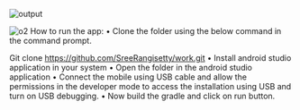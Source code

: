 ![output](https://github.com/SreeRangisetty/work/assets/111646153/7e21ae23-f240-4964-bdac-fff9dac7771b)


![o2](https://github.com/SreeRangisetty/work/assets/111646153/7340710d-565b-472a-8131-24defa8d8d5a)
How to run the app:
• Clone the folder using the below command in the command prompt.

Git clone https://github.com/SreeRangisetty/work.git
• Install android studio application in your system
• Open the folder in the android studio application
• Connect the mobile using USB cable and allow the permissions in the developer mode to access the installation using USB and turn on USB debugging.
• Now build the gradle and click on run button.
